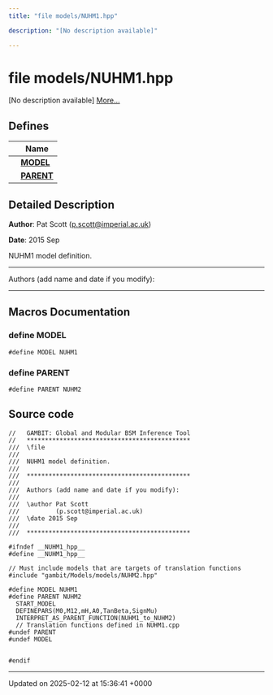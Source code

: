 ```yaml
---
title: "file models/NUHM1.hpp"

description: "[No description available]"

---
```


# file models/NUHM1.hpp

[No description available] [More...](#detailed-description)

## Defines

|                | Name           |
| -------------- | -------------- |
|  | **[MODEL](/documentation/code/files/nuhm1_8hpp/#define-model)**  |
|  | **[PARENT](/documentation/code/files/nuhm1_8hpp/#define-parent)**  |

## Detailed Description


**Author**: Pat Scott ([p.scott@imperial.ac.uk](mailto:p.scott@imperial.ac.uk)) 

**Date**: 2015 Sep

NUHM1 model definition.



------------------

Authors (add name and date if you modify):



------------------




## Macros Documentation

### define MODEL

```
#define MODEL NUHM1
```


### define PARENT

```
#define PARENT NUHM2
```


## Source code

```
//   GAMBIT: Global and Modular BSM Inference Tool
//   *********************************************
///  \file
///
///  NUHM1 model definition.
///
///  *********************************************
///
///  Authors (add name and date if you modify):
///
///  \author Pat Scott
///          (p.scott@imperial.ac.uk)
///  \date 2015 Sep
///
///  *********************************************

#ifndef __NUHM1_hpp__
#define __NUHM1_hpp__

// Must include models that are targets of translation functions
#include "gambit/Models/models/NUHM2.hpp"

#define MODEL NUHM1
#define PARENT NUHM2
  START_MODEL
  DEFINEPARS(M0,M12,mH,A0,TanBeta,SignMu)
  INTERPRET_AS_PARENT_FUNCTION(NUHM1_to_NUHM2)
  // Translation functions defined in NUHM1.cpp
#undef PARENT
#undef MODEL


#endif
```


-------------------------------

Updated on 2025-02-12 at 15:36:41 +0000
